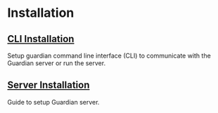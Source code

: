 # Installation

## [CLI Installation](cli)
Setup guardian command line interface (CLI) to communicate with the Guardian server or run the server.

## [Server Installation](server)
Guide to setup Guardian server.
